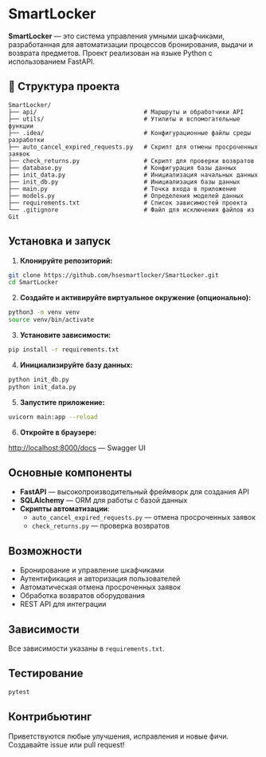 
# SmartLocker

**SmartLocker** — это система управления умными шкафчиками, разработанная для автоматизации процессов бронирования, выдачи и возврата предметов. Проект реализован на языке Python с использованием FastAPI.

## 📁 Структура проекта

```
SmartLocker/
├── api/                              # Маршруты и обработчики API
├── utils/                            # Утилиты и вспомогательные функции
├── .idea/                            # Конфигурационные файлы среды разработки
├── auto_cancel_expired_requests.py   # Скрипт для отмены просроченных заявок
├── check_returns.py                  # Скрипт для проверки возвратов
├── database.py                       # Конфигурация базы данных
├── init_data.py                      # Инициализация начальных данных
├── init_db.py                        # Инициализация базы данных
├── main.py                           # Точка входа в приложение
├── models.py                         # Определения моделей данных
├── requirements.txt                  # Список зависимостей проекта
└── .gitignore                        # Файл для исключения файлов из Git
```

## Установка и запуск

1. **Клонируйте репозиторий:**

```bash
git clone https://github.com/hsesmartlocker/SmartLocker.git
cd SmartLocker
```

2. **Создайте и активируйте виртуальное окружение (опционально):**

```bash
python3 -m venv venv
source venv/bin/activate
```

3. **Установите зависимости:**

```bash
pip install -r requirements.txt
```

4. **Инициализируйте базу данных:**

```bash
python init_db.py
python init_data.py
```

5. **Запустите приложение:**

```bash
uvicorn main:app --reload
```

6. **Откройте в браузере:**

[http://localhost:8000/docs](http://localhost:8000/docs) — Swagger UI

## Основные компоненты

- **FastAPI** — высокопроизводительный фреймворк для создания API
- **SQLAlchemy** — ORM для работы с базой данных
- **Скрипты автоматизации**:
  - `auto_cancel_expired_requests.py` — отмена просроченных заявок
  - `check_returns.py` — проверка возвратов

## Возможности

- Бронирование и управление шкафчиками
- Аутентификация и авторизация пользователей
- Автоматическая отмена просроченных заявок
- Обработка возвратов оборудования
- REST API для интеграции

## Зависимости

Все зависимости указаны в `requirements.txt`.

## Тестирование

```bash
pytest
```

## Контрибьютинг

Приветствуются любые улучшения, исправления и новые фичи. Создавайте issue или pull request!
